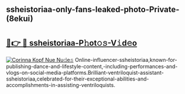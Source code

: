 ## ssheistoriaa-only-fans​-leaked-photo​-Private-(8ekui)


# <h2><a href="https://mediaupload.pro?title=ssheistoriaa&ref=git">🔗👉 🔴 ssheistoriaa-P𝚑ot𝚘𝚜-V𝚒d𝚎o</a></h2>

[![Corinna Kopf Nue Nu𝚍e𝚜](https://i.imgur.com/0qMVB7G.gif)](https://mediaupload.pro?title=ssheistoriaa&ref=git)
Online-influencer-ssheistoriaa,known-for-publishing-dance-and-lifestyle-content,-including-performances-and-vlogs-on-social-media-platforms.Brilliant-ventriloquist-assistant-ssheistoriaa,celebrated-for-their-exceptional-abilities-and-accomplishments-in-assisting-ventriloquists.  
